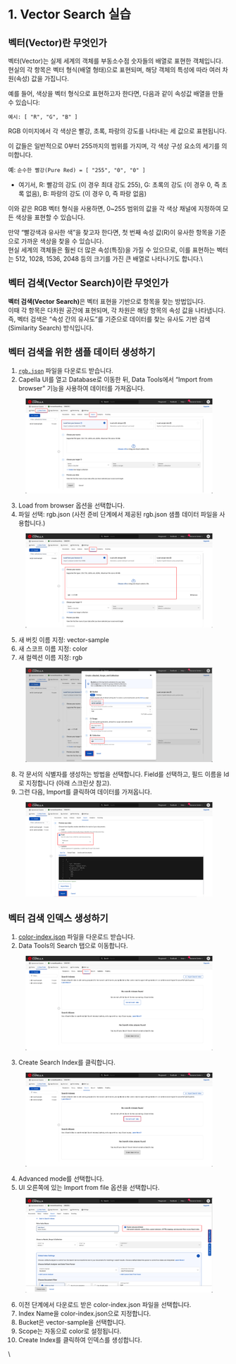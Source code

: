 # 1. Vector Search 실습

## 벡터(Vector)란 무엇인가

벡터(Vector)는 실제 세계의 객체를 부동소수점 숫자들의 배열로 표현한 객체입니다.\
현실의 각 항목은 벡터 형식(배열 형태)으로 표현되며, 해당 객체의 특성에 따라 여러 차원(속성) 값을 가집니다.

예를 들어, 색상을 벡터 형식으로 표현하고자 한다면, 다음과 같이 속성값 배열을 만들 수 있습니다:

`예시: [ "R", "G", "B" ]`

RGB 이미지에서 각 색상은 빨강, 초록, 파랑의 강도를 나타내는 세 값으로 표현됩니다.

이 값들은 일반적으로 0부터 255까지의 범위를 가지며, 각 색상 구성 요소의 세기를 의미합니다.

예: `순수한 빨강(Pure Red) = [ "255", "0", "0" ]`

* 여기서,  R: 빨강의 강도 (이 경우 최대 강도 255),  G: 초록의 강도 (이 경우 0, 즉 초록 없음), B: 파랑의 강도 (이 경우 0, 즉 파랑 없음)

이와 같은 RGB 벡터 형식을 사용하면, 0\~255 범위의 값을 각 색상 채널에 지정하여 모든 색상을 표현할 수 있습니다.

만약 “빨강색과 유사한 색”을 찾고자 한다면, 첫 번째 속성 값(R)이 유사한 항목을 기준으로 가까운 색상을 찾을 수 있습니다.\
현실 세계의 객체들은 훨씬 더 많은 속성(특징)을 가질 수 있으므로, 이를 표현하는 벡터는 512, 1028, 1536, 2048 등의 크기를 가진 큰 배열로 나타나기도 합니다.\


## 벡터 검색(Vector Search)이란 무엇인가

**벡터 검색(Vector Search)**&#xC740; 벡터 표현을 기반으로 항목을 찾는 방법입니다.\
이때 각 항목은 다차원 공간에 표현되며, 각 차원은 해당 항목의 속성 값을 나타냅니다.\
즉, 벡터 검색은 “속성 간의 유사도”를 기준으로 데이터를 찾는 유사도 기반 검색(Similarity Search) 방식입니다.



## 벡터 검색을 위한 샘플 데이터 생성하기

1. [`rgb.json`](https://drive.google.com/file/d/1-uTH-SFw4cQdTiPaysGSUHyY4T9o_BtM/view?usp=share_link) 파일을 다운로드 받습니다.
2. Capella UI를 열고 Database로 이동한 뒤, Data Tools에서 “Import from browser” 기능을 사용하여 데이터를 가져옵니다.

<figure><img src="../.gitbook/assets/image (31).png" alt=""><figcaption></figcaption></figure>



3. Load from browser 옵션을 선택합니다.
4. 파일 선택: rgb.json (사전 준비 단계에서 제공된 rgb.json 샘플 데이터 파일을 사용합니다.)

<figure><img src="../.gitbook/assets/image (32).png" alt=""><figcaption></figcaption></figure>



5. 새 버킷 이름 지정: vector-sample
6. 새 스코프 이름 지정: color
7. 새 컬렉션 이름 지정: rgb



<figure><img src="../.gitbook/assets/image (33).png" alt=""><figcaption></figcaption></figure>



8. 각 문서의 식별자를 생성하는 방법을 선택합니다. Field를 선택하고, 필드 이름을 Id로 지정합니다 (아래 스크린샷 참고).
9. 그런 다음, Import를 클릭하여 데이터를 가져옵니다.

<figure><img src="../.gitbook/assets/image (34).png" alt=""><figcaption></figcaption></figure>





## 벡터 검색 인덱스 생성하기

1. [color-index.json](https://drive.google.com/file/d/16seOvrs3h5DnPQSsLrbVCSn02pkslVq9/view?usp=share_link) 파일을 다운로드 받습니다.
2. Data Tools의 Search 탭으로 이동합니다.

<figure><img src="../.gitbook/assets/image.png" alt=""><figcaption></figcaption></figure>



3. Create Search Index를 클릭합니다.

<figure><img src="../.gitbook/assets/image (1).png" alt=""><figcaption></figcaption></figure>



4. Advanced mode를 선택합니다.
5. UI 오른쪽에 있는 Import from file 옵션을 선택합니다.

<figure><img src="../.gitbook/assets/image (2).png" alt=""><figcaption></figcaption></figure>



6. 이전 단계에서 다운로드 받은 color-index.json 파일을 선택합니다.
7. Index Name을 color-index.json으로 지정합니다.
8. Bucket은 vector-sample을 선택합니다.
9. Scope는 자동으로 color로 설정됩니다.
10. Create Index를 클릭하여 인덱스를 생성합니다.

\
